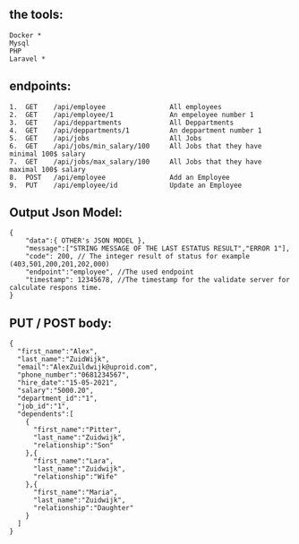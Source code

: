 ## the tools:

	Docker *
	Mysql
	PHP
	Laravel *		

## endpoints:

    1.	GET    /api/employee                All employees
    2.	GET    /api/employee/1              An empeloyee number 1
    3.	GET    /api/deppartments            All Deppartments
    4.	GET    /api/deppartments/1          An deppartment number 1
    5.	GET    /api/jobs                    All Jobs
    6.	GET    /api/jobs/min_salary/100     All Jobs that they have minimal 100$ salary
    7.	GET    /api/jobs/max_salary/100     All Jobs that they have maximal 100$ salary
    8.	POST   /api/employee                Add an Employee
    9.	PUT    /api/employee/id             Update an Employee


## Output Json Model:

	{
		"data":{ OTHER's JSON MODEL },
		"message":["STRING MESSAGE OF THE LAST ESTATUS RESULT","ERROR 1"],
		"code": 200, // The integer result of status for example (403,501,200,201,202,000)
		"endpoint":"employee", //The used endpoint
		"timestamp": 12345678, //The timestamp for the validate server for calculate respons time.
	}

## PUT / POST body:
    {
      "first_name":"Alex",
      "last_name":"ZuidWijk",
      "email":"AlexZuildwijk@uproid.com",
      "phone_number":"0681234567",
      "hire_date":"15-05-2021",
      "salary":"5000.20",
      "department_id":"1",
      "job_id":"1",
      "dependents":[
        {
          "first_name":"Pitter",
          "last_name":"Zuidwijk",
          "relationship":"Son"
        },{
          "first_name":"Lara",
          "last_name":"Zuidwijk",
          "relationship":"Wife"
        },{
          "first_name":"Maria",
          "last_name":"Zuidwijk",
          "relationship":"Daughter"
        }
      ]
    }
	


